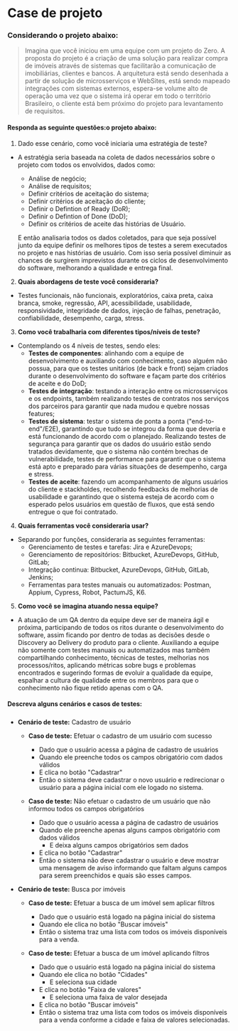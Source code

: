 # Case de projeto
### Considerando o projeto abaixo:
> Imagina que você iniciou em uma equipe com um projeto do Zero. A proposta do projeto é a criação de uma solução para realizar compra de imóveis através de sistemas que facilitarão a comunicação de imobiliárias, clientes e bancos. A arquitetura está sendo desenhada a partir de solução de microsserviços e WebSites, está sendo mapeado integrações com sistemas externos, espera-se volume alto de operação uma vez que o sistema irá operar em todo o território Brasileiro, o cliente está bem próximo do projeto para levantamento de requisitos.

#### Responda as seguinte questões:o projeto abaixo:
 1. Dado esse cenário, como você iniciaria uma estratégia de teste?
- A estratégia seria baseada na coleta de dados necessários sobre o projeto com todos os envolvidos, dados como:
	 - Análise de negócio;
	 - Análise de requisitos;
	 - Definir critérios de aceitação do sistema;
	 - Definir critérios de aceitação do cliente;
	 - Definir o Defintion of Ready (DoR);
	 - Definir o Defintion of Done (DoD);
	 - Definir os critérios de aceite das histórias de Usuário.

	E então analisaria todos os dados coletados, para que seja possível junto da equipe definir os melhores tipos de testes a serem executados no projeto e nas histórias de usuário. Com isso seria possível diminuir as chances de surgirem imprevistos durante os ciclos de desenvolvimento do software, melhorando a qualidade e entrega final.

 2. **Quais abordagens de teste você consideraria?**
- Testes funcionais, não funcionais, exploratórios, caixa preta, caixa branca, smoke, regressão, API, acessibilidade, usabilidade, responsividade, integridade de dados, injeção de falhas, penetração, confiabilidade, desempenho, carga, stress.
 3. **Como você trabalharia com diferentes tipos/níveis de teste?**
 - Contemplando os 4 níveis de testes, sendo eles:
	 - **Testes de componentes**: alinhando com a equipe de desenvolvimento e auxiliando com conhecimento, caso alguém não possua, para que os testes unitários (de back e front) sejam criados durante o desenvolvimento do software e façam parte dos critérios de aceite e do DoD;
	 - **Testes de integração**: testando a interação entre os microsserviços e os endpoints, também realizando testes de contratos nos serviços dos parceiros para garantir que nada mudou e quebre nossas features;
	 - **Testes de sistema**: testar o sistema de ponta a ponta ("end-to-end"/E2E), garantindo que tudo se integrou da forma que deveria e está funcionando de acordo com o planejado. Realizando testes de segurança para garantir que os dados do usuário estão sendo tratados devidamente, que o sistema não contém brechas de vulnerabilidade, testes de performance para garantir que o sistema está apto e preparado para várias situações de desempenho, carga e stress.
	 - **Testes de aceite**: fazendo um acompanhamento de alguns usuários do cliente e stackholdes, recolhendo feedbacks de melhorias de usabilidade e garantindo que o sistema esteja de acordo com o esperado pelos usuários em questão de fluxos, que está sendo entregue o que foi contratado.
 4. **Quais ferramentas você consideraria usar?**
- Separando por funções, consideraria as seguintes ferramentas:
	-	Gerenciamento de testes e tarefas: Jira e AzureDevops;
	-	Gerenciamento de repositórios: Bitbucket, AzureDevops, GitHub, GitLab;
	-	Integração continua: Bitbucket, AzureDevops, GitHub, GitLab, Jenkins;
	-	Ferramentas para testes manuais ou automatizados: Postman, Appium, Cypress, Robot, PactumJS, K6.
 5. **Como você se imagina atuando nessa equipe?**
- A atuação de um QA dentro da equipe deve ser de maneira ágil e próxima, participando de todos os ritos durante o desenvolvimento do software, assim ficando por dentro de todas as decisões desde o Discovery ao Delivery do produto para o cliente.
 Auxiliando a equipe não somente com testes manuais ou automatizados mas também compartilhando conhecimento, técnicas de testes, melhorias nos processos/ritos, aplicando métricas sobre bugs e problemas encontrados e sugerindo formas de evoluir a qualidade da equipe, espalhar a cultura de qualidade entre os membros para que o conhecimento não fique retido apenas com o QA.

#### Descreva alguns cenários e casos de testes:
#####
- **Cenário de teste:** Cadastro de usuário
	 - **Caso de teste:** Efetuar o cadastro de um usuário com sucesso
		 - Dado que o usuário acessa a página de cadastro de usuários
		 - Quando ele preenche todos os campos obrigatório com dados válidos
		 - E clica no botão "Cadastrar"
		 - Então o sistema deve cadastrar o novo usuário e redirecionar o usuário para a página inicial com ele logado no sistema.

	- **Caso de teste:** Não efetuar o cadastro de um usuário que não informou todos os campos obrigatórios
		 - Dado que o usuário acessa a página de cadastro de usuários
		 - Quando ele preenche apenas alguns campos obrigatório com dados válidos
			 - E deixa alguns campos obrigatórios sem dados
		 - E clica no botão "Cadastrar"
		 - Então o sistema não deve cadastrar o usuário e deve mostrar uma mensagem de aviso informando que faltam alguns campos para serem preenchidos e quais são esses campos.

- **Cenário de teste:** Busca por imóveis
	 - **Caso de teste:** Efetuar a busca de um imóvel sem aplicar filtros
		 - Dado que o usuário está logado na página inicial do sistema
		 - Quando ele clica no botão "Buscar imóveis"
		 - Então o sistema traz uma lista com todos os imóveis disponíveis para a venda.

	- **Caso de teste:** Efetuar a busca de um imóvel aplicando filtros
		 - Dado que o usuário está logado na página inicial do sistema
		 - Quando ele clica no botão "Cidades"
			 - E seleciona sua cidade
		 - E clica no botão "Faixa de valores"
			 - E seleciona uma faixa de valor desejada
		 - E clica no botão "Buscar imóveis"
		 - Então o sistema traz uma lista com todos os imóveis disponíveis para a venda conforme a cidade e faixa de valores selecionadas.
